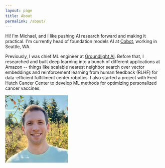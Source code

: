 ```yaml
---
layout: page
title: About
permalink: /about/
---
```


Hi!
I'm Michael, and I like pushing AI research forward and making it practical.
I'm currently head of foundation models AI at [Cobot](https://www.co.bot/), working in Seattle, WA.

Previously, I was chief ML engineer at [Groundlight AI](https://www.groundlight.ai/).
Before that, I researched and built deep learning into a bunch of different applications at Amazon -- things like scalable nearest neighbor search over vector embeddings and reinforcement learning from human feedback (RLHF) for data-efficient fulfillment center robotics.
I also started a project with Fred Hutch Cancer Center to develop ML methods for optimizing personalized cancer vaccines.

<img src="/assets/Profile1Square.jpeg" alt="Michael" width="200" height="215">
